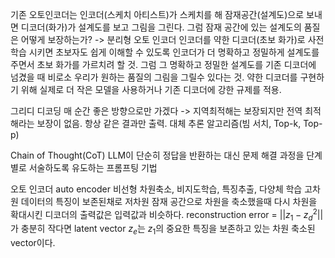 기존 오토인코더는 인코더(스케치 아티스트)가 스케치를 해 잠재공간(설계도)으로 보내면 디코더(화가)가 설계도를 보고 그림을 그린다.
그럼 잠재 공간에 있는 설계도의 품질은 어떻게 보장하는가?
-> 분리형 오토 인코더
인코더를 약한 디코더(초보 화가)로 사전 학습 시키면 초보자도 쉽게 이해할 수 있도록 인코더가 더 명확하고 정밀하게 설계도를 주면서 초보 화가를 가르치려 할 것.
그럼 그 명확하고 정밀한 설계도를 기존 디코더에 넘겼을 때 비로소 우리가 원하는 품질의 그림을 그릴수 있다는 것.
약한 디코더를 구현하기 위해 실제로 더 작은 모델을 사용하거나 기존 디코더에 강한 규제를 적용.


그리디 디코딩
매 순간 좋은 방향으로만 가겠다 -> 지역최적해는 보장되지만 전역 최적해라는 보장이 없음.
항상 같은 결과만 출력.
대체 추론 알고리즘(빔 서치, Top-k, Top-p)

Chain of Thought(CoT)
LLM이 단순히 정답을 반환하는 대신 문제 해결 과정을 단계별로 서술하도록 유도하는 프롬프팅 기법

오토 인코더 auto encoder
비선형 차원축소, 비지도학습, 특징추출, 다양체 학습
고차원 데이터의 특징이 보존된채로 저차원 잠재 공간으로 차원을 축소했을때 다시 차원을 확대시킨 디코더의 출력값은 입력값과 비슷하다.
reconstruction error = $||z_1 - z_d^{2}||$ 가 충분히 작다면 latent vector $z_e$는 $z_1$의 중요한 특징을 보존하고 있는 차원 축소된 vector이다.
